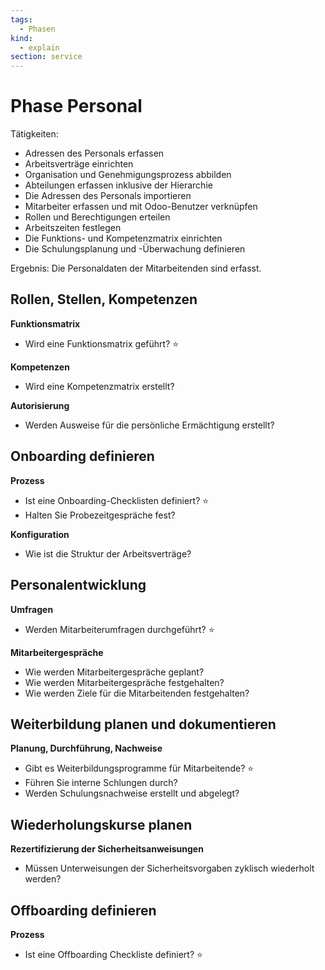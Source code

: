 ```yaml
---
tags:
  - Phasen
kind:
  - explain
section: service
---
```


# Phase Personal

Tätigkeiten:

- Adressen des Personals erfassen
- Arbeitsverträge einrichten
- Organisation und Genehmigungsprozess abbilden
- Abteilungen erfassen inklusive der Hierarchie
- Die Adressen des Personals importieren
- Mitarbeiter erfassen und mit Odoo-Benutzer verknüpfen
- Rollen und Berechtigungen erteilen
- Arbeitszeiten festlegen
- Die Funktions- und Kompetenzmatrix einrichten
- Die Schulungsplanung und -Überwachung definieren

Ergebnis: Die Personaldaten der Mitarbeitenden sind erfasst.

## Rollen, Stellen, Kompetenzen

**Funktionsmatrix**

- Wird eine Funktionsmatrix geführt? ⭐

**Kompetenzen**

- Wird eine Kompetenzmatrix erstellt?

**Autorisierung**

- Werden Ausweise für die persönliche Ermächtigung erstellt?

## Onboarding definieren

**Prozess**

- Ist eine Onboarding-Checklisten definiert? ⭐
- Halten Sie Probezeitgespräche fest?

**Konfiguration**

- Wie ist die Struktur der Arbeitsverträge?

## Personalentwicklung

**Umfragen**

- Werden Mitarbeiterumfragen durchgeführt? ⭐

**Mitarbeitergespräche**

- Wie werden Mitarbeitergespräche geplant?
- Wie werden Mitarbeitergespräche festgehalten?
- Wie werden Ziele für die Mitarbeitenden festgehalten?

## Weiterbildung planen und dokumentieren

**Planung, Durchführung, Nachweise**

- Gibt es Weiterbildungsprogramme für Mitarbeitende? ⭐
- Führen Sie interne Schlungen durch?
- Werden Schulungsnachweise erstellt und abgelegt?

## Wiederholungskurse planen

**Rezertifizierung der Sicherheitsanweisungen**

- Müssen Unterweisungen der Sicherheitsvorgaben zyklisch wiederholt werden?

## Offboarding definieren

**Prozess**

- Ist eine Offboarding Checkliste definiert? ⭐
